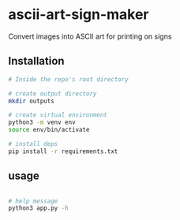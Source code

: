 # ascii-art-sign-maker
Convert images into ASCII art for printing on signs

## Installation

```bash
# Inside the repo's root directory

# create output directory
mkdir outputs

# create virtual environment
python3 -m venv env
source env/bin/activate

# install deps
pip install -r requirements.txt

```

## usage

```bash

# help message
python3 app.py -h

```


